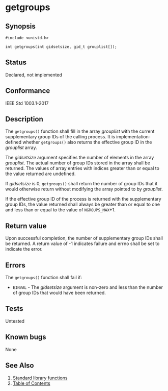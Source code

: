 # getgroups

## Synopsis

`#include <unistd.h>`

`int getgroups(int gidsetsize, gid_t grouplist[]);`

## Status

Declared, not implemented

## Conformance

IEEE Std 1003.1-2017

## Description

The `getgroups()` function shall fill in the array _grouplist_ with the current supplementary group IDs of the calling
 process. It is implementation-defined whether `getgroups()` also returns the effective group ID in the _grouplist_
array.

The _gidsetsize_ argument specifies the number of elements in the array _grouplist_. The actual number of group IDs
stored in the array shall be returned. The values of array entries with indices greater than or equal to the value
returned are undefined.

If _gidsetsize_ is 0, `getgroups()` shall return the number of group IDs that it would otherwise return without
modifying the array pointed to by _grouplist_.

If the effective group ID of the process is returned with the supplementary group IDs, the value returned shall always
be greater than or equal to one and less than or equal to the value of `NGROUPS_MAX`+1.

## Return value

Upon successful completion, the number of supplementary group IDs shall be returned. A return value of -1 indicates
failure and errno shall be set to indicate the error.

## Errors

The `getgroups()` function shall fail if:

* `EINVAL` - The _gidsetsize_ argument is non-zero and less than the number of group IDs that would have been returned.

## Tests

Untested

## Known bugs

None

## See Also

1. [Standard library functions](../functions.md)
2. [Table of Contents](../../../README.md)
